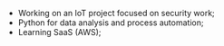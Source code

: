 - Working on an IoT project focused on security work;
- Python for data analysis and process automation;
- Learning SaaS (AWS);
